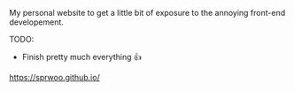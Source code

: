 My personal website to get a little bit of exposure to the annoying front-end developement. 

TODO:
- Finish pretty much everything 👍

https://sprwoo.github.io/ 
